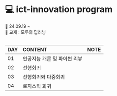 # 💻 ict-innovation program

📌 24.09.19 ~ <br>
📌 교재 : 모두의 딥러닝<br><br>

| DAY | CONTENT | NOTE
|:--   |:--  |:--      |
| 01 | 인공지능 개론 및 파이썬 리뷰 | |
| 02 | 선형회귀 | |
| 03 | 선형회귀와 다중회귀 |  |
| 04 | 로지스틱 회귀 |  |
